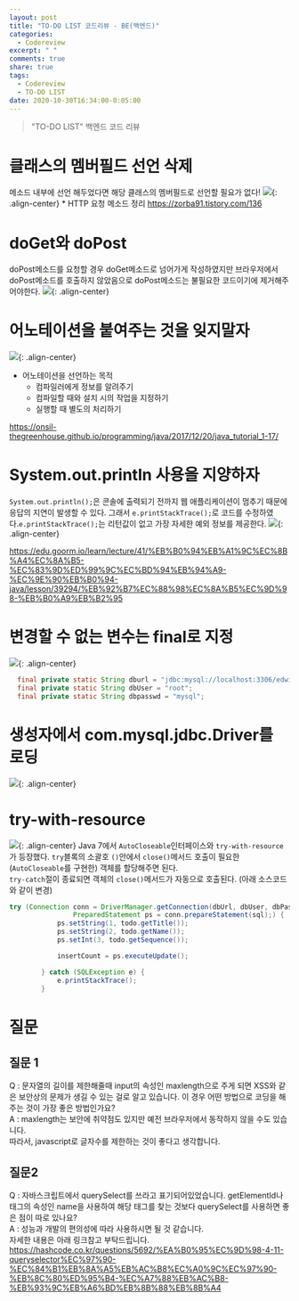 ```yaml
---
layout: post
title: "TO-DO LIST 코드리뷰 - BE(백엔드)"
categories:
  - Codereview
excerpt: " "
comments: true
share: true
tags:
  - Codereview
  - TO-DO LIST
date: 2020-10-30T16:34:00-0:05:00
---
```


> "TO-DO LIST" 백엔드 코드 리뷰

# 클래스의 멤버필드 선언 삭제

메소드 내부에 선언 해두었다면 해당 클래스의 멤버필드로 선언할 필요가 없다!
![](https://kimmy100b.github.io/assets/images/codereview/todolist/BE/1.jpg){: .align-center} \* HTTP 요청 메소드 정리
<https://zorba91.tistory.com/136>

# doGet와 doPost

doPost메소드를 요청할 경우 doGet메소드로 넘어가게 작성하였지만 브라우저에서 doPost메소드를 호출하지 않았음으로 doPost메소드는 불필요한 코드이기에 제거해주어야한다.
![](https://kimmy100b.github.io/assets/images/codereview/todolist/BE/2.png){: .align-center}

# 어노테이션을 붙여주는 것을 잊지말자

![](https://kimmy100b.github.io/assets/images/codereview/todolist/BE/3.png){: .align-center}

- 어노테이션을 선언하는 목적
  - 컴파일러에게 정보를 알려주기
  - 컴파일할 때와 설치 시의 작업을 지정하기
  - 실행할 때 별도의 처리하기

<https://onsil-thegreenhouse.github.io/programming/java/2017/12/20/java_tutorial_1-17/>

# System.out.println 사용을 지양하자

`System.out.println();`은 콘솔에 출력되기 전까지 웹 애플리케이션이 멈추기 때문에 응답의 지연이 발생할 수 있다. 그래서 `e.printStackTrace();`로 코드를 수정하였다.`e.printStackTrace();`는 리턴값이 없고 가장 자세한 예외 정보를 제공한다.
![](https://kimmy100b.github.io/assets/images/codereview/todolist/BE/4.png){: .align-center}

<https://edu.goorm.io/learn/lecture/41/%EB%B0%94%EB%A1%9C%EC%8B%A4%EC%8A%B5-%EC%83%9D%ED%99%9C%EC%BD%94%EB%94%A9-%EC%9E%90%EB%B0%94-java/lesson/39294/%EB%92%B7%EC%88%98%EC%8A%B5%EC%9D%98-%EB%B0%A9%EB%B2%95>

# 변경할 수 없는 변수는 final로 지정

![](https://kimmy100b.github.io/assets/images/codereview/todolist/BE/5.png){: .align-center}

```java
  final private static String dburl = "jdbc:mysql://localhost:3306/edwith?useSSL=false";
  final private static String dbUser = "root";
  final private static String dbpasswd = "mysql";
```

# 생성자에서 com.mysql.jdbc.Driver를 로딩

![](https://kimmy100b.github.io/assets/images/codereview/todolist/BE/6.png){: .align-center}

# try-with-resource

![](https://kimmy100b.github.io/assets/images/codereview/todolist/BE/7.png){: .align-center}
Java 7에서 `AutoCloseable`인터페이스와 `try-with-resource`가 등장했다. `try`블록의 소괄호 `()`안에서 `close()`메서드 호출이 필요한(`AutoCloseable`를 구현한) 객체를 할당해주면 된다.<br>
`try-catch`절이 종료되면 객체의 `close()`메서드가 자동으로 호출된다.
(아래 소스코드와 같이 변경)

```java
try (Connection conn = DriverManager.getConnection(dbUrl, dbUser, dbPasswd);
				PreparedStatement ps = conn.prepareStatement(sql);) {
			ps.setString(1, todo.getTitle());
			ps.setString(2, todo.getName());
			ps.setInt(3, todo.getSequence());

			insertCount = ps.executeUpdate();

		} catch (SQLException e) {
			e.printStackTrace();
		}
```

# 질문

## 질문 1

Q : 문자열의 길이를 제한해줄때 input의 속성인 maxlength으로 주게 되면 XSS와 같은 보안상의 문제가 생길 수 있는 걸로 알고 있습니다. 이 경우 어떤 방법으로 코딩을 해주는 것이 가장 좋은 방법인가요?<br>
A : maxlength는 보안에 취약점도 있지만 예전 브라우저에서 동작하지 않을 수도 있습니다.<br>
따라서, javascript로 글자수를 제한하는 것이 좋다고 생각합니다.

## 질문2

Q : 자바스크립트에서 querySelect를 쓰라고 표기되어있었습니다. getElementId나 태그의 속성인 name을 사용하여 해당 태그를 찾는 것보다 querySelect를 사용하면 좋은 점이 따로 있나요? <br>
A : 성능과 개발의 편의성에 따라 사용하시면 될 것 같습니다.<br>
자세한 내용은 아래 링크참고 부탁드립니다.<br>
<https://hashcode.co.kr/questions/5692/%EA%B0%95%EC%9D%98-4-11-queryselector%EC%97%90-%EC%84%B1%EB%8A%A5%EB%AC%B8%EC%A0%9C%EC%97%90-%EB%8C%80%ED%95%B4-%EC%A7%88%EB%AC%B8-%EB%93%9C%EB%A6%BD%EB%8B%88%EB%8B%A4>
